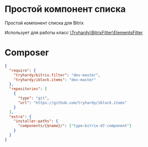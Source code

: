 # Простой компонент списка
Простой компонент списка для Bitrix  

Использует для работы класс [\Tryhardy\BitrixFilter\ElementsFilter](https://github.com/tryhardy/bitrix-filter)  

# Composer
```json
{
  "require": {
    "tryhardy/bitrix.filter": "dev-master",
    "tryhardy/iblock.items": "dev-master"
  },
  "repositories": [
    {
      "type": "git",
      "url": "https://github.com/tryhardy/iblock.items"
    }
  ],
  "extra": {
    "installer-paths": {
      "components/{$name}/": ["type:bitrix-d7-component"]
    }
  }
}
```